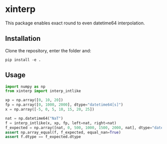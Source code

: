 # xinterp

This package enables exact round to even datetime64 interpolation.

## Installation

Clone the repository, enter the folder and:

```
pip install -e .
```

## Usage

```python
import numpy as np
from xinterp import interp_intlike

xp = np.array([0, 10, 20])
fp = np.array([0, 1000, 2000], dtype="datetime64[s]")
x = np.array([-5, 0, 5, 10, 15, 20, 25])

nat = np.datetime64("NaT")
f = interp_intlike(x, xp, fp, left=nat, right=nat)
f_expected = np.array([nat, 0, 500, 1000, 1500, 2000, nat], dtype="datetime64[s]")
assert np.array_equal(f, f_expected, equal_nan=True)
assert f.dtype == f_expected.dtype
```